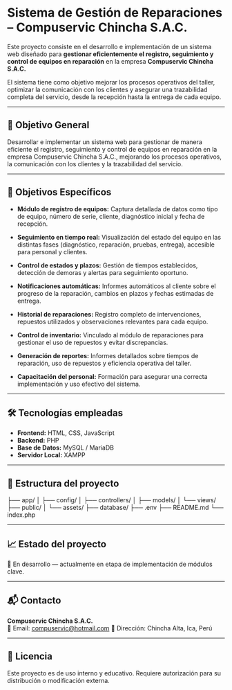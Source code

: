 # Sistema de Gestión de Reparaciones – Compuservic Chincha S.A.C.

Este proyecto consiste en el desarrollo e implementación de un sistema web diseñado para **gestionar eficientemente el registro, seguimiento y control de equipos en reparación** en la empresa **Compuservic Chincha S.A.C.**

El sistema tiene como objetivo mejorar los procesos operativos del taller, optimizar la comunicación con los clientes y asegurar una trazabilidad completa del servicio, desde la recepción hasta la entrega de cada equipo.

---

## 🚀 Objetivo General

Desarrollar e implementar un sistema web para gestionar de manera eficiente el registro, seguimiento y control de equipos en reparación en la empresa Compuservic Chincha S.A.C., mejorando los procesos operativos, la comunicación con los clientes y la trazabilidad del servicio.

---

## 🎯 Objetivos Específicos

- **Módulo de registro de equipos:** Captura detallada de datos como tipo de equipo, número de serie, cliente, diagnóstico inicial y fecha de recepción.
  
- **Seguimiento en tiempo real:** Visualización del estado del equipo en las distintas fases (diagnóstico, reparación, pruebas, entrega), accesible para personal y clientes.

- **Control de estados y plazos:** Gestión de tiempos establecidos, detección de demoras y alertas para seguimiento oportuno.

- **Notificaciones automáticas:** Informes automáticos al cliente sobre el progreso de la reparación, cambios en plazos y fechas estimadas de entrega.

- **Historial de reparaciones:** Registro completo de intervenciones, repuestos utilizados y observaciones relevantes para cada equipo.

- **Control de inventario:** Vinculado al módulo de reparaciones para gestionar el uso de repuestos y evitar discrepancias.

- **Generación de reportes:** Informes detallados sobre tiempos de reparación, uso de repuestos y eficiencia operativa del taller.

- **Capacitación del personal:** Formación para asegurar una correcta implementación y uso efectivo del sistema.

---

## 🛠️ Tecnologías empleadas

- **Frontend:** HTML, CSS, JavaScript
- **Backend:** PHP
- **Base de Datos:** MySQL / MariaDB
- **Servidor Local:** XAMPP

---

## 📂 Estructura del proyecto
├── app/
│ ├── config/
│ ├── controllers/
│ ├── models/
│ └── views/
├── public/
│ └── assets/
├── database/
├── .env
├── README.md
└── index.php

---

## 📈 Estado del proyecto

🚧 En desarrollo — actualmente en etapa de implementación de módulos clave.

---

## 📬 Contacto

**Compuservic Chincha S.A.C.**  
📧 Email: compuservic@hotmail.com
📍 Dirección: Chincha Alta, Ica, Perú  

---

## 📝 Licencia

Este proyecto es de uso interno y educativo. Requiere autorización para su distribución o modificación externa.

